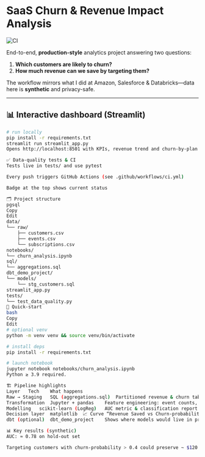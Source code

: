 # SaaS Churn & Revenue Impact Analysis
![CI](https://github.com/danymitkova/saas-churn-revenue-analysis/actions/workflows/ci.yml/badge.svg?branch=main)

End-to-end, **production-style** analytics project answering two questions:

1. **Which customers are likely to churn?**  
2. **How much revenue can we save by targeting them?**

The workflow mirrors what I did at Amazon, Salesforce & Databricks—data here is **synthetic** and privacy-safe.

---

## 📊 Interactive dashboard (Streamlit)

```bash
# run locally
pip install -r requirements.txt
streamlit run streamlit_app.py
Opens http://localhost:8501 with KPIs, revenue trend and churn-by-plan charts.

✅ Data-quality tests & CI
Tests live in tests/ and use pytest

Every push triggers GitHub Actions (see .github/workflows/ci.yml)

Badge at the top shows current status

🗂️ Project structure
pgsql
Copy
Edit
data/
└── raw/
    ├── customers.csv
    ├── events.csv
    └── subscriptions.csv
notebooks/
└── churn_analysis.ipynb
sql/
└── aggregations.sql
dbt_demo_project/
└── models/
    └── stg_customers.sql
streamlit_app.py
tests/
└── test_data_quality.py
🚀 Quick-start
bash
Copy
Edit
# optional venv
python -m venv venv && source venv/bin/activate

# install deps
pip install -r requirements.txt

# launch notebook
jupyter notebook notebooks/churn_analysis.ipynb
Python ≥ 3.9 required.

🏗️ Pipeline highlights
Layer	Tech	What happens
Raw → Staging	SQL (aggregations.sql)	Partitioned revenue & churn tables (lakehouse-ready)
Transformation	Jupyter + pandas	Feature engineering: event counts, one-hot plan encoding
Modelling	scikit-learn (LogReg)	AUC metric & classification report
Decision layer	matplotlib	📈 Curve “Revenue Saved vs Churn-probability Threshold”
dbt (optional)	dbt_demo_project	Shows where models would live in production

📊 Key results (synthetic)
AUC: ≈ 0.78 on hold-out set

Targeting customers with churn-probability > 0.4 could preserve ~ $120 K annual revenue



